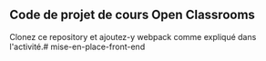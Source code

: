 ## Code de projet de cours Open Classrooms ##
Clonez ce repository et ajoutez-y webpack comme expliqué dans l'activité.# mise-en-place-front-end
